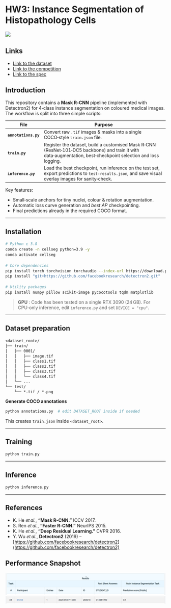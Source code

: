 # HW3: Instance Segmentation of Histopathology Cells

<img src="assets/img.png" width="30%" />

## Links
- [Link to the dataset](https://drive.google.com/file/d/1B0qWNzQZQmfQP7x7o4FDdgb9GvPDoFzI/view)
- [Link to the competition](https://www.codabench.org/competitions/7325/?secret_key=68db3785-cb67-4dc0-b1d9-629b9d06e852)
- [Link to the spec](https://docs.google.com/presentation/d/1ye-KS7_QXoFE-EvF4E7ecmVv04JyPxI2Q4WpjRmjk-Y/edit#slide=id.g33b1fcaa404_0_0)
  
## Introduction

This repository contains a **Mask R‑CNN** pipeline (implemented with Detectron2) for 4‑class instance segmentation on coloured medical images.  The workflow is split into three simple scripts:

| File                 | Purpose                                                                                                                                                        |
| -------------------- | -------------------------------------------------------------------------------------------------------------------------------------------------------------- |
| **`annotations.py`** | Convert raw `.tif` images & masks into a single COCO‑style `train.json` file.                                                                                  |
| **`train.py`**       | Register the dataset, build a customised Mask R‑CNN (ResNet‑101‑DC5 backbone) and train it with data‑augmentation, best‑checkpoint selection and loss logging. |
| **`inference.py`**   | Load the best checkpoint, run inference on the test set, export predictions to `test‑results.json`, and save visual overlay images for sanity‑check.           |

Key features:

* Small‑scale anchors for tiny nuclei, colour & rotation augmentation.
* Automatic loss curve generation and *best AP* checkpointing.
* Final predictions already in the required COCO format.

---

## Installation

```bash
# Python ≥ 3.8
conda create -n cellseg python=3.9 -y
conda activate cellseg

# Core dependencies
pip install torch torchvision torchaudio --index-url https://download.pytorch.org/whl/cu118
pip install "git+https://github.com/facebookresearch/detectron2.git"

# Utility packages
pip install numpy pillow scikit-image pycocotools tqdm matplotlib
```

> **GPU** : Code has been tested on a single RTX 3090 (24 GB).  For CPU‑only inference, edit `inference.py` and set `DEVICE = "cpu"`.

---

## Dataset preparation

```
<dataset_root>/
├── train/
│   ├── 0001/
│   │   ├── image.tif
│   │   ├── class1.tif
│   │   ├── class2.tif
│   │   ├── class3.tif
│   │   └── class4.tif
│   └── ...
└── test/
    └── *.tif / *.png
```

**Generate COCO annotations**

   ```bash
   python annotations.py  # edit DATASET_ROOT inside if needed
   ```

   This creates `train.json` inside `<dataset_root>`.

---

## Training

```bash
python train.py
```

---

## Inference

```bash
python inference.py
```

---

## References

* K. He *et al.*, **“Mask R‑CNN.”** ICCV 2017.
* S. Ren *et al.*, **“Faster R‑CNN.”** NeurIPS 2015.
* K. He *et al.*, **“Deep Residual Learning.”** CVPR 2016.
* Y. Wu *et al.*, **Detectron2** (2019) – [https://github.com/facebookresearch/detectron2](https://github.com/facebookresearch/detectron2)

## Performance Snapshot
![Snapshot](assets/snap1.png)
![Snapshot](assets/snap2.png)
